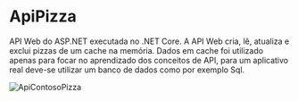 # ApiPizza
API Web do ASP.NET executada no .NET Core. A API Web cria, lê, atualiza e exclui pizzas de um cache na memória.
Dados em cache foi utilizado apenas para focar no aprendizado dos conceitos de API, para um aplicativo real deve-se utilizar um banco de dados como por exemplo Sql.

![ApiContosoPizza](https://user-images.githubusercontent.com/82469705/131184568-5a53388f-fd16-465e-a7e6-84e00bc77a7a.jpg)

